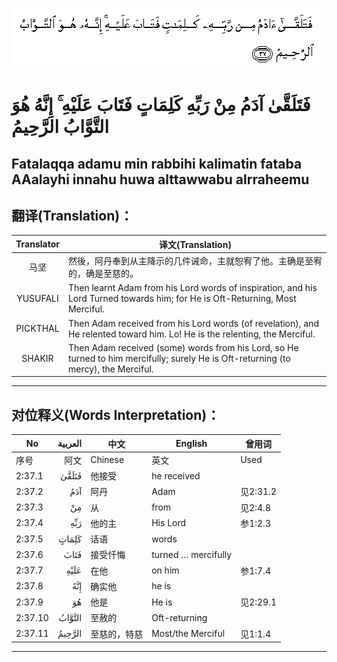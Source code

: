 ![002:037](images/002_037.gif)

#  فَتَلَقَّىٰ آدَمُ مِنْ رَبِّهِ كَلِمَاتٍ فَتَابَ عَلَيْهِ ۚ إِنَّهُ هُوَ التَّوَّابُ الرَّحِيمُ 

## Fatalaqqa adamu min rabbihi kalimatin fataba AAalayhi innahu huwa alttawwabu alrraheemu

## 翻译(Translation)：

| Translator | 译文(Translation)                                            |
|:----------:| ------------------------------------------------------------ |
| 马坚       | 然後，阿丹奉到从主降示的几件诫命，主就恕宥了他。主确是至宥的，确是至慈的。 |
| YUSUFALI   | Then learnt Adam from his Lord words of inspiration, and his Lord Turned towards him; for He is Oft-Returning, Most Merciful. |
| PICKTHAL   | Then Adam received from his Lord words (of revelation), and He relented toward him. Lo! He is the relenting, the Merciful. |
| SHAKIR     | Then Adam received (some) words from his Lord, so He turned to him mercifully; surely He is Oft-returning (to mercy), the Merciful. |

---
## 对位释义(Words Interpretation)：

| No      | العربية | 中文         | English             | 曾用词   |
| ------- | ------: | ------------ | ------------------- | -------- |
| 序号    |    阿文 | Chinese      | 英文                | Used     |
| 2:37.1  |   فَتَلَقَّىٰ | 他接受       | he received         |          |
| 2:37.2  |     آدَمُ | 阿丹         | Adam                | 见2:31.2 |
| 2:37.3  |      مِنْ | 从           | from                | 见2:4.8  |
| 2:37.4  |     رَبِّهِ | 他的主       | His Lord            | 参1:2.3  |
| 2:37.5  |   كَلِمَاتٍ | 话语         | words               |          |
| 2:37.6  |    فَتَابَ | 接受忏悔     | turned … mercifully |          |
| 2:37.7  |    عَلَيْهِ | 在他         | on him              | 参1:7.4  |
| 2:37.8  |     إِنَّهُ | 确实他       | he is               |          |
| 2:37.9  |      هُوَ | 他是         | He is               | 见2:29.1 |
| 2:37.10 |  التَّوَّابُ | 至赦的       | Oft-returning       |          |
| 2:37.11 |  الرَّحِيمُ | 至慈的，特慈 | Most/the Merciful   | 见1:1.4  |

---
